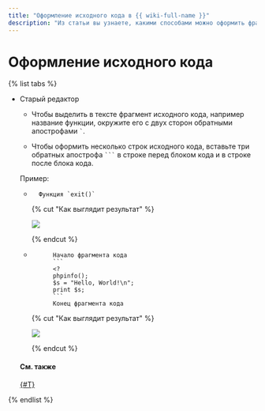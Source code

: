 ```yaml
---
title: "Оформление исходного кода в {{ wiki-full-name }}"
description: "Из статьи вы узнаете, какими способами можно оформить фрагмент исходного кода в тексте."
---
```


# Оформление исходного кода

{% list tabs %}

- Старый редактор
    
    * Чтобы выделить в тексте фрагмент исходного кода, например название функции, окружите его с двух сторон обратными апострофами ``` ` ```.

    * Чтобы оформить несколько строк исходного кода, вставьте три обратных апострофа ` ``` ` в строке перед блоком кода и в строке после блока кода. 

    Пример:

    * ```text
        Функция `exit()` 
      ```

        {% cut "Как выглядит результат" %}

        ![](../../_assets/wiki/code-line.png)

        {% endcut %}

    * ```text
            Начало фрагмента кода
            ```
            <?
            phpinfo();
            $s = "Hello, World!\n";
            print $s;
            ```
            Конец фрагмента кода

      ```

        {% cut "Как выглядит результат" %}

        ![](../../_assets/wiki/listing-nomark.png)

        {% endcut %}

    #### См. также

    [{#T}](highlight.md)

{% endlist %}
